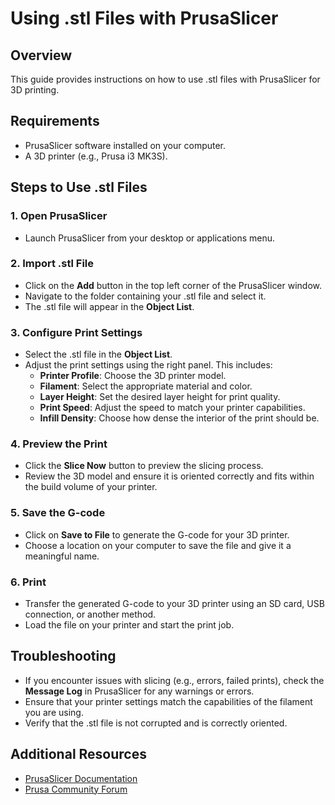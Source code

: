 # Using .stl Files with PrusaSlicer

## Overview
This guide provides instructions on how to use .stl files with PrusaSlicer for 3D printing.

## Requirements
- PrusaSlicer software installed on your computer.
- A 3D printer (e.g., Prusa i3 MK3S).

## Steps to Use .stl Files

### 1. Open PrusaSlicer
- Launch PrusaSlicer from your desktop or applications menu.

### 2. Import .stl File
- Click on the **Add** button in the top left corner of the PrusaSlicer window.
- Navigate to the folder containing your .stl file and select it.
- The .stl file will appear in the **Object List**.

### 3. Configure Print Settings
- Select the .stl file in the **Object List**.
- Adjust the print settings using the right panel. This includes:
  - **Printer Profile**: Choose the 3D printer model.
  - **Filament**: Select the appropriate material and color.
  - **Layer Height**: Set the desired layer height for print quality.
  - **Print Speed**: Adjust the speed to match your printer capabilities.
  - **Infill Density**: Choose how dense the interior of the print should be.

### 4. Preview the Print
- Click the **Slice Now** button to preview the slicing process.
- Review the 3D model and ensure it is oriented correctly and fits within the build volume of your printer.

### 5. Save the G-code
- Click on **Save to File** to generate the G-code for your 3D printer.
- Choose a location on your computer to save the file and give it a meaningful name.

### 6. Print
- Transfer the generated G-code to your 3D printer using an SD card, USB connection, or another method.
- Load the file on your printer and start the print job.

## Troubleshooting
- If you encounter issues with slicing (e.g., errors, failed prints), check the **Message Log** in PrusaSlicer for any warnings or errors.
- Ensure that your printer settings match the capabilities of the filament you are using.
- Verify that the .stl file is not corrupted and is correctly oriented.

## Additional Resources
- [PrusaSlicer Documentation](https://help.prusa3d.com/)
- [Prusa Community Forum](https://forum.prusa3d.com/)
